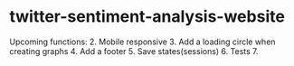# twitter-sentiment-analysis-website
Upcoming functions:
2. Mobile responsive
3. Add a loading circle when creating graphs
4. Add a footer
5. Save states(sessions)
6. Tests
7. 
